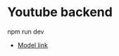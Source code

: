 # Youtube backend
npm run dev

- [Model link](https://app.eraser.io/workspace/YtPqZ1VogxGy1jzIDkzj?origin=share)